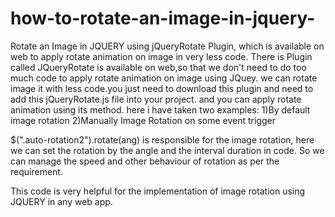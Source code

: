 # how-to-rotate-an-image-in-jquery-
Rotate an Image  in JQUERY using jQueryRotate Plugin, which is available on web to apply rotate animation on image in very less code.
There is Plugin called JQueryRotate is available on web,so that we don't need to do too much code to apply rotate animation on image using JQuey.
we can rotate image it with less code.you just need to download this plugin and need to add this jQueryRotate.js file into your project.
and you can apply rotate animation using its method.
here i have taken two examples:
1)By default image rotation
2)Manually Image Rotation on some event trigger

$(".auto-rotation2").rotate(ang)  is responsible for the image rotation, 
here we can set the rotation by the angle and the interval duration in code. 
So we can manage the speed and other behaviour of rotation as per the requirement.

This code is very helpful for the implementation of image rotation using JQUERY in any web app. 

